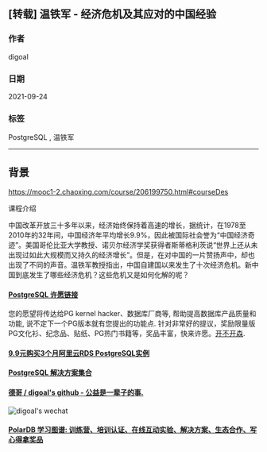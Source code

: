 ## [转载] 温铁军 - 经济危机及其应对的中国经验   
  
### 作者  
digoal  
  
### 日期  
2021-09-24   
  
### 标签  
PostgreSQL , 温铁军   
  
----  
  
## 背景  
https://mooc1-2.chaoxing.com/course/206199750.html#courseDes  
  
课程介绍  
  
中国改革开放三十多年以来，经济始终保持着高速的增长，据统计，在1978至2010年的32年间，中国经济年平均增长9.9%，因此被国际社会誉为“中国经济奇迹”。美国哥伦比亚大学教授、诺贝尔经济学奖获得者斯蒂格利茨说“世界上还从未出现过如此大规模而又持久的经济增长”。但是，在对中国的一片赞扬声中，却也出现了不同的声音。温铁军教授指出，中国自建国以来发生了十次经济危机。新中国到底发生了哪些经济危机？这些危机又是如何化解的呢？  
  
  
  
#### [PostgreSQL 许愿链接](https://github.com/digoal/blog/issues/76 "269ac3d1c492e938c0191101c7238216")
您的愿望将传达给PG kernel hacker、数据库厂商等, 帮助提高数据库产品质量和功能, 说不定下一个PG版本就有您提出的功能点. 针对非常好的提议，奖励限量版PG文化衫、纪念品、贴纸、PG热门书籍等，奖品丰富，快来许愿。[开不开森](https://github.com/digoal/blog/issues/76 "269ac3d1c492e938c0191101c7238216").  
  
  
#### [9.9元购买3个月阿里云RDS PostgreSQL实例](https://www.aliyun.com/database/postgresqlactivity "57258f76c37864c6e6d23383d05714ea")
  
  
#### [PostgreSQL 解决方案集合](https://yq.aliyun.com/topic/118 "40cff096e9ed7122c512b35d8561d9c8")
  
  
#### [德哥 / digoal's github - 公益是一辈子的事.](https://github.com/digoal/blog/blob/master/README.md "22709685feb7cab07d30f30387f0a9ae")
  
  
![digoal's wechat](../pic/digoal_weixin.jpg "f7ad92eeba24523fd47a6e1a0e691b59")
  
  
#### [PolarDB 学习图谱: 训练营、培训认证、在线互动实验、解决方案、生态合作、写心得拿奖品](https://www.aliyun.com/database/openpolardb/activity "8642f60e04ed0c814bf9cb9677976bd4")
  
